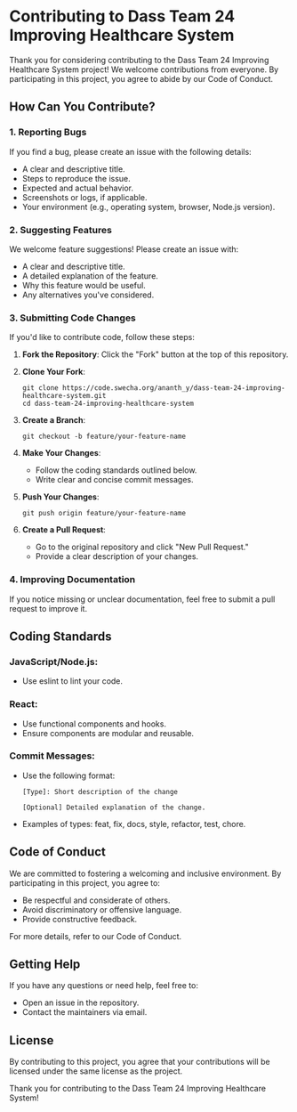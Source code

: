 # Contributing to Dass Team 24 Improving Healthcare System

Thank you for considering contributing to the Dass Team 24 Improving Healthcare System project! We welcome contributions from everyone. By participating in this project, you agree to abide by our Code of Conduct.

## How Can You Contribute?

### 1. Reporting Bugs

If you find a bug, please create an issue with the following details:
- A clear and descriptive title.
- Steps to reproduce the issue.
- Expected and actual behavior.
- Screenshots or logs, if applicable.
- Your environment (e.g., operating system, browser, Node.js version).

### 2. Suggesting Features

We welcome feature suggestions! Please create an issue with:
- A clear and descriptive title.
- A detailed explanation of the feature.
- Why this feature would be useful.
- Any alternatives you've considered.

### 3. Submitting Code Changes

If you'd like to contribute code, follow these steps:

1. **Fork the Repository**: Click the "Fork" button at the top of this repository.
2. **Clone Your Fork**:
   ```
   git clone https://code.swecha.org/ananth_y/dass-team-24-improving-healthcare-system.git
   cd dass-team-24-improving-healthcare-system
   ```
3. **Create a Branch**:
   ```
   git checkout -b feature/your-feature-name
   ```
4. **Make Your Changes**:
   - Follow the coding standards outlined below.
   - Write clear and concise commit messages.

5. **Push Your Changes**:
   ```
   git push origin feature/your-feature-name
   ```
6. **Create a Pull Request**:
   - Go to the original repository and click "New Pull Request."
   - Provide a clear description of your changes.

### 4. Improving Documentation

If you notice missing or unclear documentation, feel free to submit a pull request to improve it.

## Coding Standards

### JavaScript/Node.js:
- Use eslint to lint your code.

### React:
- Use functional components and hooks.
- Ensure components are modular and reusable.

### Commit Messages:
- Use the following format:
  ```
  [Type]: Short description of the change
  
  [Optional] Detailed explanation of the change.
  ```
- Examples of types: feat, fix, docs, style, refactor, test, chore.

## Code of Conduct

We are committed to fostering a welcoming and inclusive environment. By participating in this project, you agree to:
- Be respectful and considerate of others.
- Avoid discriminatory or offensive language.
- Provide constructive feedback.

For more details, refer to our Code of Conduct.

## Getting Help

If you have any questions or need help, feel free to:
- Open an issue in the repository.
- Contact the maintainers via email.

## License

By contributing to this project, you agree that your contributions will be licensed under the same license as the project.

Thank you for contributing to the Dass Team 24 Improving Healthcare System!